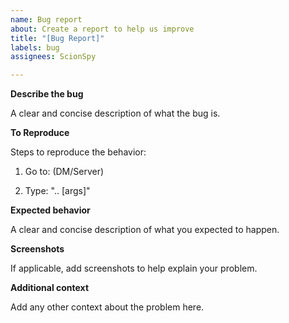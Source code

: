 ```yaml
---
name: Bug report
about: Create a report to help us improve
title: "[Bug Report]"
labels: bug
assignees: ScionSpy

---
```


**Describe the bug**

A clear and concise description of what the bug is.


**To Reproduce**

Steps to reproduce the behavior:

1. Go to: (DM/Server)

2. Type: "..<cmd> [args]"


**Expected behavior**

A clear and concise description of what you expected to happen.


**Screenshots**

If applicable, add screenshots to help explain your problem.


**Additional context**

Add any other context about the problem here.
